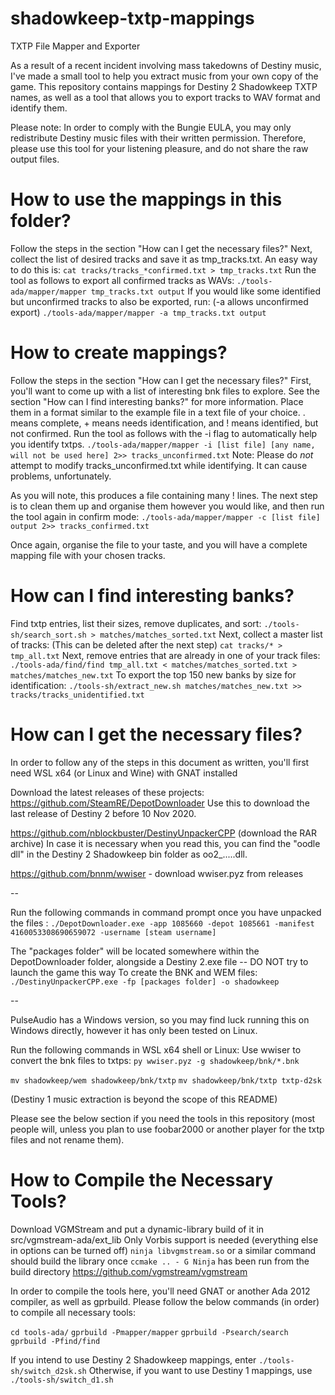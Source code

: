 # shadowkeep-txtp-mappings
TXTP File Mapper and Exporter

As a result of a recent incident involving mass takedowns of Destiny music, I've made a small tool to help you extract music from your own copy of the game.
This repository contains mappings for Destiny 2 Shadowkeep TXTP names, as well as a tool that allows you to export tracks to WAV format and identify them.

Please note: In order to comply with the Bungie EULA, you may only redistribute Destiny music files with their written permission. Therefore, please use this tool for your listening pleasure, and do not share the raw output files.

# How to use the mappings in this folder?
Follow the steps in the section "How can I get the necessary files?"
Next, collect the list of desired tracks and save it as tmp_tracks.txt.
An easy way to do this is: `cat tracks/tracks_*confirmed.txt > tmp_tracks.txt`
Run the tool as follows to export all confirmed tracks as WAVs:
`./tools-ada/mapper/mapper tmp_tracks.txt output`
If you would like some identified but unconfirmed tracks to also be exported, run: (-a allows unconfirmed export)
`./tools-ada/mapper/mapper -a tmp_tracks.txt output`

# How to create mappings?
Follow the steps in the section "How can I get the necessary files?"
First, you'll want to come up with a list of interesting bnk files to explore.
See the section "How can I find interesting banks?" for more information.
Place them in a format similar to the example file in a text file of your choice.
. means complete, + means needs identification, and ! means identified, but not confirmed.
Run the tool as follows with the -i flag to automatically help you identify txtps.
`./tools-ada/mapper/mapper -i [list file] [any name, will not be used here] 2>> tracks_unconfirmed.txt`
Note: Please do _not_ attempt to modify tracks_unconfirmed.txt while identifying. It can cause problems, unfortunately.

As you will note, this produces a file containing many ! lines.
The next step is to clean them up and organise them however you would like, and then
run the tool again in confirm mode:
`./tools-ada/mapper/mapper -c [list file] output 2>> tracks_confirmed.txt`

Once again, organise the file to your taste, and you will have a complete mapping file with your chosen tracks.

# How can I find interesting banks?
Find txtp entries, list their sizes, remove duplicates, and sort:
`./tools-sh/search_sort.sh > matches/matches_sorted.txt`
Next, collect a master list of tracks: (This can be deleted after the next step)
`cat tracks/* > tmp_all.txt`
Next, remove entries that are already in one of your track files:
`./tools-ada/find/find tmp_all.txt < matches/matches_sorted.txt > matches/matches_new.txt`
To export the top 150 new banks by size for identification:
`./tools-sh/extract_new.sh matches/matches_new.txt >> tracks/tracks_unidentified.txt`

# How can I get the necessary files?
In order to follow any of the steps in this document as written, you'll first need WSL x64 (or Linux and Wine) with GNAT installed

Download the latest releases of these projects:
https://github.com/SteamRE/DepotDownloader
Use this to download the last release of Destiny 2 before 10 Nov 2020.

https://github.com/nblockbuster/DestinyUnpackerCPP (download the RAR archive)
In case it is necessary when you read this, you can find the "oodle dll" in the Destiny 2 Shadowkeep bin folder as oo2_.....dll.

https://github.com/bnnm/wwiser - download wwiser.pyz from releases

--

Run the following commands in command prompt once you have unpacked the files :
`./DepotDownloader.exe -app 1085660 -depot 1085661 -manifest 4160053308690659072 -username [steam username] `

The "packages folder" will be located somewhere within the DepotDownloader folder, alongside a Destiny 2.exe file -- DO NOT try to launch the game this way
To create the BNK and WEM files:
`./DestinyUnpackerCPP.exe -fp [packages folder] -o shadowkeep`

--

PulseAudio has a Windows version, so you may find luck running this on Windows directly, however it has only been tested on Linux.

Run the following commands in WSL x64 shell or Linux:
Use wwiser to convert the bnk files to txtps:
`py wwiser.pyz -g shadowkeep/bnk/*.bnk`

`mv shadowkeep/wem shadowkeep/bnk/txtp`
`mv shadowkeep/bnk/txtp txtp-d2sk`

(Destiny 1 music extraction is beyond the scope of this README)

Please see the below section if you need the tools in this repository (most people will, unless you plan to use foobar2000 or another player for the txtp files and not rename them).

# How to Compile the Necessary Tools?
Download VGMStream and put a dynamic-library build of it in src/vgmstream-ada/ext_lib
Only Vorbis support is needed (everything else in options can be turned off)
`ninja libvgmstream.so` or a similar command should build the library once `ccmake .. - G Ninja` has been run from the build directory
https://github.com/vgmstream/vgmstream

In order to compile the tools here, you'll need GNAT or another Ada 2012 compiler, as well as gprbuild.
Please follow the below commands (in order) to compile all necessary tools:

`cd tools-ada/`
`gprbuild -Pmapper/mapper`
`gprbuild -Psearch/search`
`gprbuild -Pfind/find`

If you intend to use Destiny 2 Shadowkeep mappings, enter `./tools-sh/switch_d2sk.sh`
Otherwise, if you want to use Destiny 1 mappings, use `./tools-sh/switch_d1.sh`
